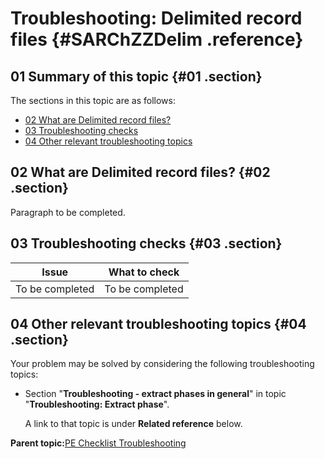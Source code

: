 # Troubleshooting: Delimited record files {#SARChZZDelim .reference}

## 01 Summary of this topic {#01 .section}

The sections in this topic are as follows:

-   [02 What are Delimited record files?](#02)
-   [03 Troubleshooting checks](#03)
-   [04 Other relevant troubleshooting topics](#04)

## 02 What are Delimited record files? {#02 .section}

Paragraph to be completed.

## 03 Troubleshooting checks {#03 .section}

|Issue|What to check|
|-----|-------------|
|To be completed|To be completed|

## 04 Other relevant troubleshooting topics {#04 .section}

Your problem may be solved by considering the following troubleshooting topics:

-   Section "**Troubleshooting - extract phases in general**" in topic "**Troubleshooting: Extract phase**".

    A link to that topic is under **Related reference** below.


**Parent topic:**[PE Checklist Troubleshooting](../html/AAR905PMChecklistTr.md)

